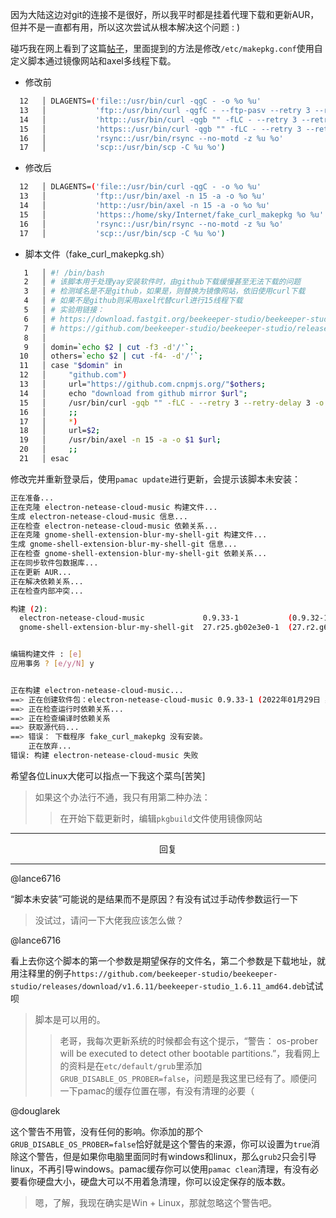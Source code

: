 因为大陆这边对git的连接不是很好，所以我平时都是挂着代理下载和更新AUR，但并不是一直都有用，所以这次尝试从根本解决这个问题 : )

碰巧我在网上看到了这篇[帖子](https://zhuanlan.zhihu.com/p/176987140)，里面提到的方法是修改`/etc/makepkg.conf`使用自定义脚本通过镜像网站和axel多线程下载。

- 修改前

```bash
  12   │ DLAGENTS=('file::/usr/bin/curl -qgC - -o %o %u'
  13   │           'ftp::/usr/bin/curl -qgfC - --ftp-pasv --retry 3 --retry-delay 3 -o %o %u'
  14   │           'http::/usr/bin/curl -qgb "" -fLC - --retry 3 --retry-delay 3 -o %o %u'
  15   │           'https::/usr/bin/curl -qgb "" -fLC - --retry 3 --retry-delay 3 -o %o %u'
  16   │           'rsync::/usr/bin/rsync --no-motd -z %u %o'
  17   │           'scp::/usr/bin/scp -C %u %o')
```

- 修改后

```bash
  12   │ DLAGENTS=('file::/usr/bin/curl -qgC - -o %o %u'
  13   │           'ftp::/usr/bin/axel -n 15 -a -o %o %u'
  14   │           'http::/usr/bin/axel -n 15 -a -o %o %u'
  15   │           'https::/home/sky/Internet/fake_curl_makepkg %o %u'
  16   │           'rsync::/usr/bin/rsync --no-motd -z %u %o'
  17   │           'scp::/usr/bin/scp -C %u %o')
```

- 脚本文件（fake_curl_makepkg.sh）

```bash
   1   │ #! /bin/bash
   2   │ # 该脚本用于处理yay安装软件时，由github下载缓慢甚至无法下载的问题
   3   │ # 检测域名是不是github，如果是，则替换为镜像网站，依旧使用curl下载
   4   │ # 如果不是github则采用axel代替curl进行15线程下载
   5   │ # 实验用链接：
   6   │ # https://download.fastgit.org/beekeeper-studio/beekeeper-studio/releases/download/v1.6.11/beekeeper-studio_1.6.11_amd64.deb
   7   │ # https://github.com/beekeeper-studio/beekeeper-studio/releases/download/v1.6.11/beekeeper-studio_1.6.11_amd64.deb
   8   │ 
   9   │ domin=`echo $2 | cut -f3 -d'/'`;
  10   │ others=`echo $2 | cut -f4- -d'/'`;
  11   │ case "$domin" in 
  12   │     "github.com")
  13   │     url="https://github.com.cnpmjs.org/"$others;
  14   │     echo "download from github mirror $url";
  15   │     /usr/bin/curl -gqb "" -fLC - --retry 3 --retry-delay 3 -o $1 $url;
  16   │     ;;
  17   │     *)
  18   │     url=$2;
  19   │     /usr/bin/axel -n 15 -a -o $1 $url;
  20   │     ;;
  21   │ esac
```

修改完并重新登录后，使用`pamac update`进行更新，会提示该脚本未安装：

```bash
正在准备...
正在克隆 electron-netease-cloud-music 构建文件...
生成 electron-netease-cloud-music 信息...
正在检查 electron-netease-cloud-music 依赖关系...
正在克隆 gnome-shell-extension-blur-my-shell-git 构建文件...
生成 gnome-shell-extension-blur-my-shell-git 信息...
正在检查 gnome-shell-extension-blur-my-shell-git 依赖关系...
正在同步软件包数据库...
正在更新 AUR...                                                                                         
正在解决依赖关系...                                                                                     
正在检查内部冲突...

构建 (2):
  electron-netease-cloud-music             0.9.33-1           (0.9.32-1)          AUR
  gnome-shell-extension-blur-my-shell-git  27.r25.gb02e3e0-1  (27.r2.g6d1e992-1)  AUR


编辑构建文件 : [e] 
应用事务 ? [e/y/N] y


正在构建 electron-netease-cloud-music...
==> 正在创建软件包：electron-netease-cloud-music 0.9.33-1 (2022年01月29日 星期六 10时10分11秒)
==> 正在检查运行时依赖关系...
==> 正在检查编译时依赖关系
==> 获取源代码...
==> 错误： 下载程序 fake_curl_makepkg 没有安装。
    正在放弃...
错误: 构建 electron-netease-cloud-music 失败
```

希望各位Linux大佬可以指点一下我这个菜鸟[苦笑]

> 如果这个办法行不通，我只有用第二种办法：
>> 在开始下载更新时，编辑`pkgbuild`文件使用镜像网站

----

<center>回复</center>

----

@lance6716

  “脚本未安装”可能说的是结果而不是原因？有没有试过手动传参数运行一下
  > 没试过，请问一下大佬我应该怎么做？

@lance6716

  看上去你这个脚本的第一个参数是期望保存的文件名，第二个参数是下载地址，就用注释里的例子`https://github.com/beekeeper-studio/beekeeper-studio/releases/download/v1.6.11/beekeeper-studio_1.6.11_amd64.deb`试试呗
  > 脚本是可以用的。
  >> 老哥，我每次更新系统的时候都会有这个提示，“警告： os-prober will be executed to detect other bootable partitions.”，我看网上的资料是在`etc/default/grub`里添加`GRUB_DISABLE_OS_PROBER=false`，问题是我这里已经有了。顺便问一下pamac的缓存位置在哪，有没有清理的必要（

@douglarek

  这个警告不用管，没有任何的影响。你添加的那个`GRUB_DISABLE_OS_PROBER=false`恰好就是这个警告的来源，你可以设置为`true`消除这个警告，但是如果你电脑里面同时有windows和linux，那么`grub2`只会引导linux，不再引导windows。pamac缓存你可以使用`pamac clean`清理，有没有必要看你硬盘大小，硬盘大可以不用着急清理，你可以设定保存的版本数。
  > 嗯，了解，我现在确实是Win + Linux，那就忽略这个警告吧。
